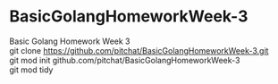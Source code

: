 # BasicGolangHomeworkWeek-3
Basic Golang Homework Week 3<br/>
git clone https://github.com/pitchat/BasicGolangHomeworkWeek-3.git<br/>
git mod init github.com/pitchat/BasicGolangHomeworkWeek-3<br/>
git mod tidy<br/>
